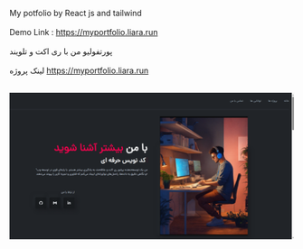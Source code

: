 My potfolio by React js and tailwind
<br>
</br>
Demo Link : https://myportfolio.liara.run
<br>
</br>
پورتفولیو من با ری اکت و تلویند
<br>
</br>
لینک پروژه https://myportfolio.liara.run
<br>
</br>



![alt text](https://github.com/mohammadbaghani/Portfolio-React/blob/master/Project%20Image.png)
